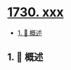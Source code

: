 # [1730. xxx](https://github.com/Tdahuyou/TNotes.leetcode/tree/main/notes/1730.%20xxx)

<!-- region:toc -->

- [1. 📝 概述](#1--概述)

<!-- endregion:toc -->

## 1. 📝 概述
